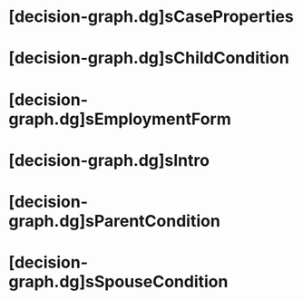 # [decision-graph.dg]sCaseProperties



# [decision-graph.dg]sChildCondition



# [decision-graph.dg]sEmploymentForm



# [decision-graph.dg]sIntro



# [decision-graph.dg]sParentCondition



# [decision-graph.dg]sSpouseCondition



